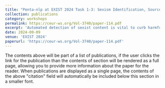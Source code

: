 ```yaml
---
title: "Penta-nlp at EXIST 2024 Task 1-3: Sexism Identification, Source Intention, Sexism Categorization In Tweets"
collection: publications
category: workshops
permalink: https://ceur-ws.org/Vol-3740/paper-114.pdf
excerpt: 'Automated detection of sexist content is vital to curb harmful stereotypes on social media. This study explores various NLP techniques and attention mechanisms to identify and flag sexist tweets, using a large multilingual dataset to improve moderation effectiveness at scale.'
date: 2024-09-09
venue: 'EXIST 2024'
paperurl: 'https://ceur-ws.org/Vol-3740/paper-114.pdf'
---
```


The contents above will be part of a list of publications, if the user clicks the link for the publication than the contents of section will be rendered as a full page, allowing you to provide more information about the paper for the reader. When publications are displayed as a single page, the contents of the above "citation" field will automatically be included below this section in a smaller font.
